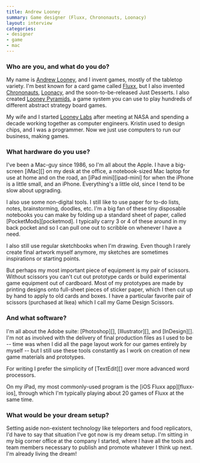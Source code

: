```yaml
---
title: Andrew Looney
summary: Game designer (Fluxx, Chrononauts, Loonacy)
layout: interview
categories:
- designer
- game
- mac
---
```


### Who are you, and what do you do?

My name is [Andrew Looney](http://www.wunderland.com/WTS/Andy/Andy.html "Andrew's homepage."), and I invent games, mostly of the tabletop variety. I'm best known for a card game called [Fluxx](http://www.looneylabs.com/games/fluxx "A very fun card game."), but I also invented [Chrononauts](http://www.looneylabs.com/games/chrononauts "A card game about time travel."), [Loonacy](http://www.looneylabs.com/games/loonacy "A matching card game."), and the soon-to-be-released Just Desserts. I also created [Looney Pyramids](http://www.looneylabs.com/looney-pyramids "A board gaming system."), a game system you can use to play hundreds of different abstract strategy board games.

My wife and I started [Looney Labs](http://www.looneylabs.com/ "A game company.") after meeting at NASA and spending a decade working together as computer engineers. Kristin used to design chips, and I was a programmer. Now we just use computers to run our business, making games.

### What hardware do you use?

I've been a Mac-guy since 1986, so I'm all about the Apple. I have a big-screen [iMac][] on my desk at the office, a notebook-sized Mac laptop for use at home and on the road, an [iPad mini][ipad-mini] for when the iPhone is a little small, and an iPhone. Everything's a little old, since I tend to be slow about upgrading.

I also use some non-digital tools. I still like to use paper for to-do lists, notes, brainstorming, doodles, etc. I'm a big fan of these tiny disposable notebooks you can make by folding up a standard sheet of paper, called [PocketMods][pocketmod]. I typically carry 3 or 4 of these around in my back pocket and so I can pull one out to scribble on whenever I have a need.

I also still use regular sketchbooks when I'm drawing. Even though I rarely create final artwork myself anymore, my sketches are sometimes inspirations or starting points.

But perhaps my most important piece of equipment is my pair of scissors. Without scissors you can't cut out prototype cards or build experimental game equipment out of cardboard. Most of my prototypes are made by printing designs onto full-sheet pieces of sticker paper, which I then cut up by hand to apply to old cards and boxes. I have a particular favorite pair of scissors (purchased at Ikea) which I call my Game Design Scissors.

### And what software?

I'm all about the Adobe suite: [Photoshop][], [Illustrator][], and [InDesign][]. I'm not as involved with the delivery of final production files as I used to be -- time was when I did all the page layout work for our games entirely by myself -- but I still use these tools constantly as I work on creation of new game materials and prototypes.

For writing I prefer the simplicity of [TextEdit][] over more advanced word processors.

On my iPad, my most commonly-used program is the [iOS Fluxx app][fluxx-ios], through which I'm typically playing about 20 games of Fluxx at the same time.

### What would be your dream setup?

Setting aside non-existent technology like teleporters and food replicators, I'd have to say that situation I've got now is my dream setup. I'm sitting in my big corner office at the company I started, where I have all the tools and team members necessary to publish and promote whatever I think up next. I'm already living the dream!